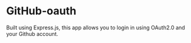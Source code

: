 # GitHub-oauth
Built using Express.js, this app allows you to login in using OAuth2.0 and your Github account. 
